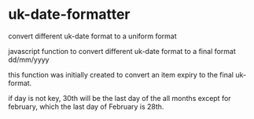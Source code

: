 # uk-date-formatter
convert different uk-date format to a uniform format

javascript function to convert different uk-date format to a final format dd/mm/yyyy

this function was initially created to convert an item expiry to the final uk-format.

if day is not key, 30th will be the last day of the all months except for february, which the last day of February is 28th.

